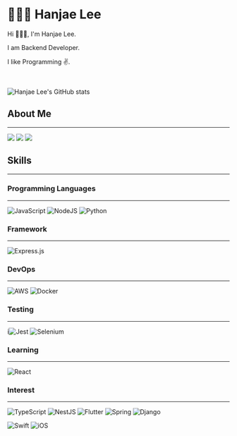 # 🧑🏻‍💻 Hanjae Lee

Hi 🙋🏻‍♂️, I'm Hanjae Lee.

I am Backend Developer.

I like Programming ✌️️.

<br>

![Hanjae Lee's GitHub stats](https://github-readme-stats.vercel.app/api?username=jayhanjaelee&theme=onedark&show_icons=true&hide=stars&custom_title=Hanjae%20Lee's%20Effort%20Stat)

## About Me

---

<a href="mailto:jayhanjaelee@gmail.com" target="_blank"><img src="https://img.shields.io/badge/Gmail-D14836?style=for-the-badge&logo=gmail&logoColor=white"/></a>
<a href="https://velog.io/@jayhanjaelee" target="_blank"><img src="https://img.shields.io/badge/Velog-20C997?style=for-the-badge&logo=velog&logoColor=white"/></a>
<a href="https://www.instagram.com/jayhanjaelee" target="_blank"><img src="https://img.shields.io/badge/Instagram-E4405F?style=for-the-badge&logo=instagram&logoColor=white"/></a>

## Skills

---

### Programming Languages

---

![JavaScript](https://img.shields.io/badge/javascript-%23323330.svg?style=for-the-badge&logo=javascript&logoColor=%23F7DF1E)
![NodeJS](https://img.shields.io/badge/node.js-6DA55F?style=for-the-badge&logo=node.js&logoColor=white)
![Python](https://img.shields.io/badge/python-3670A0?style=for-the-badge&logo=python&logoColor=ffdd54)

### Framework

---

![Express.js](https://img.shields.io/badge/express.js-%23404d59.svg?style=for-the-badge&logo=express&logoColor=%2361DAFB)

### DevOps

---

![AWS](https://img.shields.io/badge/AWS-%23FF9900.svg?style=for-the-badge&logo=amazon-aws&logoColor=white)
![Docker](https://img.shields.io/badge/docker-%230db7ed.svg?style=for-the-badge&logo=docker&logoColor=white)

### Testing

---

i![Jest](https://img.shields.io/badge/-jest-%23C21325?style=for-the-badge&logo=jest&logoColor=white)
![Selenium](https://img.shields.io/badge/-selenium-%43B02A?style=for-the-badge&logo=selenium&logoColor=white)

### Learning

---

![React](https://img.shields.io/badge/react-%2320232a.svg?style=for-the-badge&logo=react&logoColor=%2361DAFB)

### Interest

---

![TypeScript](https://img.shields.io/badge/typescript-%23007ACC.svg?style=for-the-badge&logo=typescript&logoColor=white)
![NestJS](https://img.shields.io/badge/nestjs-%23E0234E.svg?style=for-the-badge&logo=nestjs&logoColor=white)
![Flutter](https://img.shields.io/badge/Flutter-%2302569B.svg?style=for-the-badge&logo=Flutter&logoColor=white)
![Spring](https://img.shields.io/badge/spring-%236DB33F.svg?style=for-the-badge&logo=spring&logoColor=white)
![Django](https://img.shields.io/badge/django-%23092E20.svg?style=for-the-badge&logo=django&logoColor=white)

![Swift](https://img.shields.io/badge/swift-F54A2A?style=for-the-badge&logo=swift&logoColor=white)
![iOS](https://img.shields.io/badge/iOS-000000?style=for-the-badge&logo=ios&logoColor=white)
